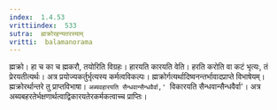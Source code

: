 ```yaml
---
index:  1.4.53
vrittiindex:  533
sutra:  ह्मक्रोरहन्यतरस्याम्
vritti:  balamanorama 
---
```


ह्मक्रो। हा च का च ह्मकरौ, तयोरिति विग्रहः। हारयति कारयति वेति। हरति करोति वा कटं भृत्यः, तं प्रेरयतीत्यर्थः। अत्र प्रयोज्यकर्तुर्भृत्यस्य कर्मत्वविकल्पः। ह्मक्रोर्गत्यर्थादिष्वनन्तर्भावादप्राप्ते विभाषेयम्। ह्मक्रोरर्थान्तरे तु प्राप्तविभाषा। `अब्यवहारयति सैन्धवान्सैन्धवैर्वा,' `विकारयति सैन्धवान्सैन्धवैर्वा'। अत्र अब्यबहरतेर्भक्षणार्थत्वाद्विकारयतेरकर्मकत्वाच्च प्राप्तिः।

